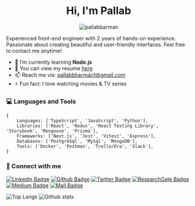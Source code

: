 <h1 align="center">Hi, I'm Pallab</h1>

<p align="center"><img src="https://komarev.com/ghpvc/?username=pallabbarman&label=Profile%20views&color=0e75b6&style=flat" alt="pallabbarman" /></p>

<p>Experienced front-end engineer with 2 years of hands-on experience. Passionate about creating beautiful and user-friendly interfaces. Feel free to contact me anytime!</p>

- 🌱 I’m currently learning **Node.js**
- 📄 You can view my resume [here](https://drive.google.com/file/d/1TGzkaWOhhtbFmbxcgDZNH8q6fFkEL3aJ/view)
- 📫 Reach me via: pallabbharman1@gmail.com
- ⚡ Fun fact: I love watching movies & TV series

### 💻 Languages and Tools

```
{
    Languages: ['TypeScript', 'JavaScript', 'Python'],
    Libraries: ['React', 'Redux', 'React Testing Library', 'Storybook', 'Mongoose', 'Prisma'],
    Frameworks: ['Next.js', 'Jest', 'Vitest', 'Express'],
    Databases: ['PostgreSql', 'MySql', 'MongoDB'],
    Tools: ['Docker', 'Postman', 'Trello/Ora', 'Slack'],
}
```

### 🔗 Connect with me

[![Linkedin Badge](https://img.shields.io/badge/LinkedIn-0077B5?style=for-the-badge&logo=linkedin&logoColor=white)](https://linkedin.com/in/pallabbarman) [![Github Badge](https://img.shields.io/badge/Github-171515?style=for-the-badge&logo=github&logoColor=white)](https://github.com/pallabbarman) [![Twitter Badge](https://img.shields.io/badge/Twitter-1DA1F2?style=for-the-badge&logo=twitter&logoColor=white)](https://twitter.com/pallabbm) [![ResearchGate Badge](https://img.shields.io/badge/researchgate-03d4ac?style=for-the-badge&logo=researchgate&logoColor=white)](https://www.researchgate.net/profile/Pallab-Bharman) [![Medium Badge](https://img.shields.io/badge/Medium-000?style=for-the-badge&logo=Medium&logoColor=white)](https://pallabbarman.medium.com) [![Mail Badge](https://img.shields.io/badge/Gmail-D14836?style=for-the-badge&logo=gmail&logoColor=white)](mailto:pallab.cse.bubt@gmail.com)

![Top Langs](https://github-readme-stats.vercel.app/api/top-langs/?username=pallabbarman&layout=compact&theme=tokyonight) ![Github stats](https://github-readme-stats.vercel.app/api?username=pallabbarman&theme=tokyonight&show_icons=true&include_all_commits=true&&hide=contribs)

<!-- -   👨‍💻 Visit my [portfolio](https://pallabbarman.netlify.com/) -->

<!-- -   📝 I regularly write articles on [Medium](https://pallabbarman.medium.com) -->

<!-- -   📫 How to reach me **pallab.cse.bubt@gmail.com** -->
